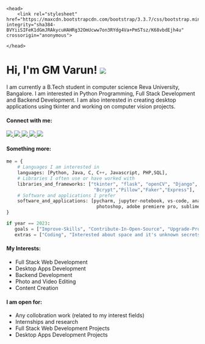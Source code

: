 <html>
    
    <head>
        <link rel="stylesheet" href="https://maxcdn.bootstrapcdn.com/bootstrap/3.3.7/css/bootstrap.min.css" integrity="sha384-BVYiiSIFeK1dGmJRAkycuHAHRg32OmUcww7on3RYdg4Va+PmSTsz/K68vbdEjh4u" crossorigin="anonymous">

<!-- Optional theme -->
<link rel="stylesheet" href="https://maxcdn.bootstrapcdn.com/bootstrap/3.3.7/css/bootstrap-theme.min.css" integrity="sha384-rHyoN1iRsVXV4nD0JutlnGaslCJuC7uwjduW9SVrLvRYooPp2bWYgmgJQIXwl/Sp" crossorigin="anonymous">

<!-- Latest compiled and minified JavaScript -->
<script src="https://maxcdn.bootstrapcdn.com/bootstrap/3.3.7/js/bootstrap.min.js" integrity="sha384-Tc5IQib027qvyjSMfHjOMaLkfuWVxZxUPnCJA7l2mCWNIpG9mGCD8wGNIcPD7Txa" crossorigin="anonymous"></script>
    </head>

<body>
<h1>Hi, I'm GM Varun! <img src="https://user-images.githubusercontent.com/72432752/150909718-fd4ff39e-6dde-4855-a31e-63d041577107.png"></h1>

<p>I am currently a B.Tech student in computer science Reva University, Bangalore.
I am interested in Python Programming, Full Stack Development and Backend Development.
I am also interested in creating desktop applications using tkinter and working on computer vision projects.</p>




<h4>Connect with me:</h4>
<a href="https://www.instagram.com/thenameisvarungm/" target="_blank">
<img src="https://img.shields.io/badge/instagram-%23FFFFFF.svg?&logo=instagram">
</a>
<a href="https://github.com/UniverseVG" target="_blank">
<img src="https://img.shields.io/badge/github-%23000000.svg?&logo=github" >
</a>
<a href="https://twitter.com/GMVarun2" target="_blank">
<img src="https://img.shields.io/badge/twitter-%23FFFFFF.svg?&logo=twitter" >
</a>
<a href="https://www.linkedin.com/in/varun-gm-86694a1a4/" target="_blank">
<img src="https://img.shields.io/badge/linkedin-%23000000.svg?&logo=linkedin">
</a>
<a href="https://www.facebook.com/gmvarun.varun.5/" target="_blank">
<img src="https://img.shields.io/badge/facebook-%23FFFFFF.svg?&logo=facebook">
</a>
    
    
 <h4>Something more:</h4>
 
 ```python
 me = {
     # Languages I am interested in
     languages: [Python, Java, C, C++, Javascript, PHP,SQL],
     # Libraries I often use or have worked with
     libraries_and_frameworks: ["tkinter", "flask", "openCV", "Django", "Bootstrap", "pygame",
                                 "Bcrypt","Pillow","Faker","Express"],
     # Software and applications I prefer                       
     software_and_applications: [pycharm, jupyter-notebook, vs-code, anaconda,
                                  photoshop, adobe premiere pro, sublime-text,canva]
 }
 
 if year == 2023:
    goals = ["Improve-Skills", "Contribute-In-Open-Source", "Upgrade-Profile", "Learn-Something-New", "Start something new"]
    extras = ["Coding", "Interested about space and it's unknown secrets", " Love playing cricket"]
 ```
 
 <h4>My Interests:</h4>
 <ul>
    <li> Full Stack Web Development</li>
    <li> Desktop Apps Development </li>
    <li> Backend Development </li>
    <li> Photo and Video Editing </li>
    <li> Content Creation </li>    
 </ul>
    
 <h4>I am open for:</h4>
 <ul>
    <li> Any collobration work (related to my interest fields)</li>
    <li> Internships and research </li>
    <li> Full Stack Web Development Projects </li>
    <li> Desktop Apps Development Projects </li>  
 </ul>
 </body>
    
 </html>
